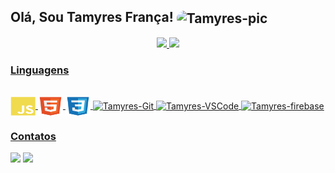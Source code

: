 <h2> Olá, Sou Tamyres França!                                                          <img align="center" alt="Tamyres-pic" height="80" style="border-radius:50px;" src="https://i.picasion.com/pic92/be942c646809813f577ea085a08f4f46.gif"></h2> 

 
 <div align="center">
  <a href="https://github.com/tamyresfmelo">
  <img height="130em" src="https://github-readme-stats.vercel.app/api?username=tamyresfmelo&show_icons=true&theme=cobalt&include_all_commits=true&count_private=true"/> 
  <img height="130em" src="https://github-readme-stats.vercel.app/api/top-langs/?username=Tamyresfmelo&layout=compact&langs_count=7&theme=cobalt"/>
</div>

<h3> Linguagens </h3>

<div style="display: inline_block"><br>
  <img align="center" alt="Tamyres-Js" height="30" width="40" src="https://raw.githubusercontent.com/devicons/devicon/master/icons/javascript/javascript-plain.svg">  
  <img align="center" alt="Tamyres-HTML" height="30" width="40" src="https://raw.githubusercontent.com/devicons/devicon/master/icons/html5/html5-original.svg">
  <img align="center" alt="Tamyres-CSS" height="30" width="40" src="https://raw.githubusercontent.com/devicons/devicon/master/icons/css3/css3-original.svg"> 
 <img align="center" alt="Tamyres-Git" height="30" width="40" src="https://cdn.jsdelivr.net/gh/devicons/devicon/icons/git/git-original.svg">
 <img align="center" alt="Tamyres-VSCode" height="30" width="40" src="https://cdn.jsdelivr.net/gh/devicons/devicon/icons/vscode/vscode-original.svg">
 <img align="center" alt="Tamyres-firebase" height="30" width="40" src="https://cdn.jsdelivr.net/gh/devicons/devicon/icons/firebase/firebase-plain-wordmark.svg" />
</div>

<h3> Contatos </h3>

<div>
  <a href = "mailto:tamyresfmelo@gmail.com"><img src="https://img.shields.io/badge/Gmail-D14836?style=for-the-badge&logo=gmail&logoColor=white" target="_blank"></a>
  <a href="https://www.linkedin.com/in/tamyres-fran%C3%A7a-34ab93186/" target="_blank"><img src="https://img.shields.io/badge/-LinkedIn-%230077B5?style=for-the-badge&logo=linkedin&logoColor=white" target="_blank"></a> 
    
</div>
